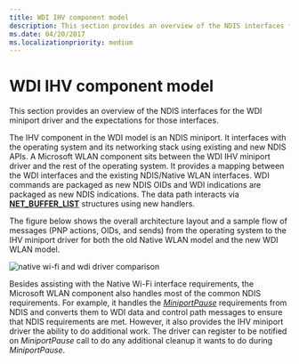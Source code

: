 ```yaml
---
title: WDI IHV component model
description: This section provides an overview of the NDIS interfaces for the WDI miniport driver and the expectations for those interfaces.The IHV component in the WDI model is an NDIS miniport.
ms.date: 04/20/2017
ms.localizationpriority: medium
---
```


# WDI IHV component model


This section provides an overview of the NDIS interfaces for the WDI miniport driver and the expectations for those interfaces.

The IHV component in the WDI model is an NDIS miniport. It interfaces with the operating system and its networking stack using existing and new NDIS APIs. A Microsoft WLAN component sits between the WDI IHV miniport driver and the rest of the operating system. It provides a mapping between the WDI interfaces and the existing NDIS/Native WLAN interfaces. WDI commands are packaged as new NDIS OIDs and WDI indications are packaged as new NDIS indications. The data path interacts via [**NET\_BUFFER\_LIST**](/windows-hardware/drivers/ddi/nbl/ns-nbl-net_buffer_list) structures using new handlers.

The figure below shows the overall architecture layout and a sample flow of messages (PNP actions, OIDs, and sends) from the operating system to the IHV miniport driver for both the old Native WLAN model and the new WDI WLAN model.

![native wi-fi and wdi driver comparison](images/wdi-model-comparison.png)

Besides assisting with the Native Wi-Fi interface requirements, the Microsoft WLAN component also handles most of the common NDIS requirements. For example, it handles the [*MiniportPause*](/windows-hardware/drivers/ddi/ndis/nc-ndis-miniport_pause) requirements from NDIS and converts them to WDI data and control path messages to ensure that NDIS requirements are met. However, it also provides the IHV miniport driver the ability to do additional work. The driver can register to be notified on *MiniportPause* call to do any additional cleanup it wants to do during *MiniportPause*.

 

